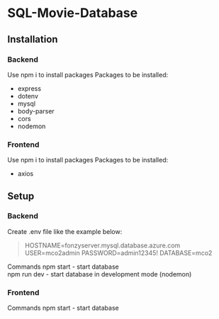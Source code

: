 # SQL-Movie-Database

## Installation
### Backend
Use npm i to install packages
Packages to be installed:

- express
- dotenv
- mysql
- body-parser
- cors
- nodemon

### Frontend
Use npm i to install packages
Packages to be installed:
- axios

## Setup
### Backend
<p>Create .env file like the example below: </p>

>HOSTNAME=fonzyserver.mysql.database.azure.com
>USER=mco2admin
>PASSWORD=admin12345!
>DATABASE=mco2

Commands
npm start - start database <br>
npm run dev - start database in development mode (nodemon)<br>


### Frontend
Commands
npm start - start database 
